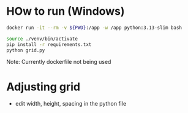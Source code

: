 # HOw to run (Windows)
```sh
docker run -it --rm -v ${PWD}:/app -w /app python:3.13-slim bash
```

```sh
source ./venv/bin/activate
pip install -r requirements.txt
python grid.py
```

Note: Currently dockerfile not being used

# Adjusting grid
- edit width, height, spacing in the python file